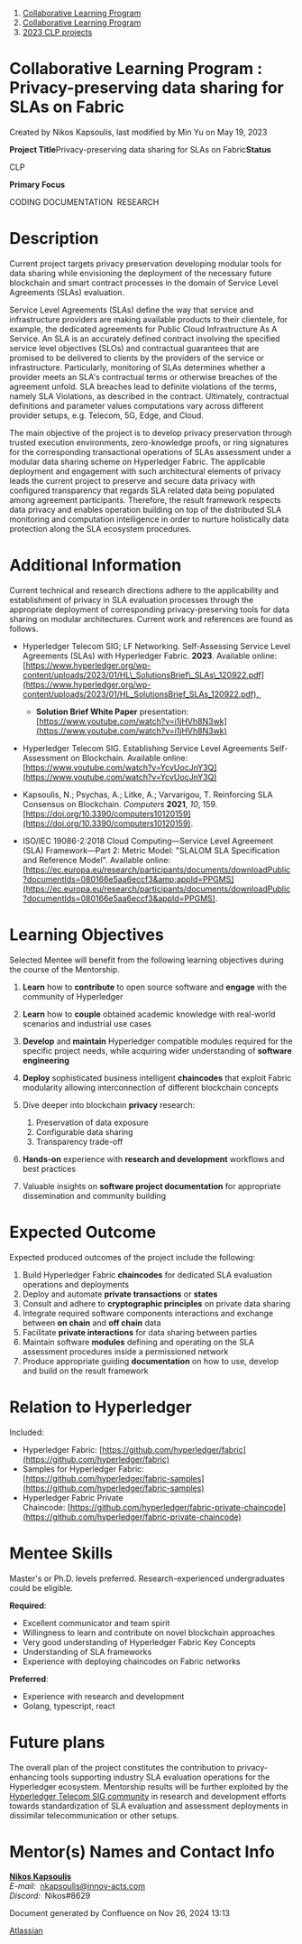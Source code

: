 1. [Collaborative Learning Program](index.html)
2. [Collaborative Learning Program](Collaborative-Learning-Program_20283412.html)
3. [2023 CLP projects](2023-CLP-projects_20295338.html)

# Collaborative Learning Program : Privacy-preserving data sharing for SLAs on Fabric

Created by Nikos Kapsoulis, last modified by Min Yu on May 19, 2023

**Project Title**Privacy-preserving data sharing for SLAs on Fabric**Status**

CLP

**Primary Focus**

CODING DOCUMENTATION  RESEARCH 

# Description

Current project targets privacy preservation developing modular tools for data sharing while envisioning the deployment of the necessary future blockchain and smart contract processes in the domain of Service Level Agreements (SLAs) evaluation.

Service Level Agreements (SLAs) define the way that service and infrastructure providers are making available products to their clientele, for example, the dedicated agreements for Public Cloud Infrastructure As A Service. An SLA is an accurately defined contract involving the specified service level objectives (SLOs) and contractual guarantees that are promised to be delivered to clients by the providers of the service or infrastructure. Particularly, monitoring of SLAs determines whether a provider meets an SLA's contractual terms or otherwise breaches of the agreement unfold. SLA breaches lead to definite violations of the terms, namely SLA Violations, as described in the contract. Ultimately, contractual definitions and parameter values computations vary across different provider setups, e.g. Telecom, 5G, Edge, and Cloud.

The main objective of the project is to develop privacy preservation through trusted execution environments, zero-knowledge proofs, or ring signatures for the corresponding transactional operations of SLAs assessment under a modular data sharing scheme on Hyperledger Fabric. The applicable deployment and engagement with such architectural elements of privacy leads the current project to preserve and secure data privacy with configured transparency that regards SLA related data being populated among agreement participants. Therefore, the result framework respects data privacy and enables operation building on top of the distributed SLA monitoring and computation intelligence in order to nurture holistically data protection along the SLA ecosystem procedures.

# Additional Information

Current technical and research directions adhere to the applicability and establishment of privacy in SLA evaluation processes through the appropriate deployment of corresponding privacy-preserving tools for data sharing on modular architectures. Current work and references are found as follows.

- Hyperledger Telecom SIG; LF Networking. Self-Assessing Service Level Agreements (SLAs) with Hyperledger Fabric. **2023**. Available online: [https://www.hyperledger.org/wp-content/uploads/2023/01/HL\_SolutionsBrief\_SLAs\_120922.pdf](https://www.hyperledger.org/wp-content/uploads/2023/01/HL_SolutionsBrief_SLAs_120922.pdf). 
  
  - **Solution Brief White Paper** presentation: [https://www.youtube.com/watch?v=i1jHVh8N3wk](https://www.youtube.com/watch?v=i1jHVh8N3wk)

<!--THE END-->

- Hyperledger Telecom SIG. Establishing Service Level Agreements Self-Assessment on Blockchain. Available online: [https://www.youtube.com/watch?v=YcvUocJnY3Q](https://www.youtube.com/watch?v=YcvUocJnY3Q)

<!--THE END-->

- Kapsoulis, N.; Psychas, A.; Litke, A.; Varvarigou, T. Reinforcing SLA Consensus on Blockchain. *Computers* **2021**, *10*, 159. [https://doi.org/10.3390/computers10120159](https://doi.org/10.3390/computers10120159).

<!--THE END-->

- ISO/IEC 19086-2:2018 Cloud Computing—Service Level Agreement (SLA) Framework—Part 2: Metric Model: "SLALOM SLA Specification and Reference Model". Available online: [https://ec.europa.eu/research/participants/documents/downloadPublic?documentIds=080166e5aa6eccf3&amp;appId=PPGMS](https://ec.europa.eu/research/participants/documents/downloadPublic?documentIds=080166e5aa6eccf3&appId=PPGMS).

# Learning Objectives

Selected Mentee will benefit from the following learning objectives during the course of the Mentorship.

1. **Learn** how to **contribute** to open source software and **engage** with the community of Hyperledger
2. **Learn** how to **couple** obtained academic knowledge with real-world scenarios and industrial use cases
3. **Develop** and **maintain** Hyperledger compatible modules required for the specific project needs, while acquiring wider understanding of **software engineering**
4. **Deploy** sophisticated business intelligent **chaincodes** that exploit Fabric modularity allowing interconnection of different blockchain concepts
5. Dive deeper into blockchain **privacy** research:
   
   1. Preservation of data exposure
   2. Configurable data sharing
   3. Transparency trade-off
6. **Hands-on** experience with **research and development** workflows and best practices
7. Valuable insights on **software project documentation** for appropriate dissemination and community building

# Expected Outcome

Expected produced outcomes of the project include the following:

1. Build Hyperledger Fabric **chaincodes** for dedicated SLA evaluation operations and deployments
2. Deploy and automate **private transactions** or **states**
3. Consult and adhere to **cryptographic principles** on private data sharing
4. Integrate required software components interactions and exchange between **on chain** and **off chain** data
5. Facilitate **private interactions** for data sharing between parties
6. Maintain software **modules** defining and operating on the SLA assessment procedures inside a permissioned network
7. Produce appropriate guiding **documentation** on how to use, develop and build on the result framework

# Relation to Hyperledger

Included:

- Hyperledger Fabric: [https://github.com/hyperledger/fabric](https://github.com/hyperledger/fabric)
- Samples for Hyperledger Fabric: [https://github.com/hyperledger/fabric-samples](https://github.com/hyperledger/fabric-samples)
- Hyperledger Fabric Private Chaincode: [https://github.com/hyperledger/fabric-private-chaincode](https://github.com/hyperledger/fabric-private-chaincode)

# Mentee Skills

Master's or Ph.D. levels preferred. Research-experienced undergraduates could be eligible.

**Required**:

- Excellent communicator and team spirit
- Willingness to learn and contribute on novel blockchain approaches
- Very good understanding of Hyperledger Fabric Key Concepts
- Understanding of SLA frameworks
- Experience with deploying chaincodes on Fabric networks

**Preferred**:

- Experience with research and development
- Golang, typescript, react

# Future plans

The overall plan of the project constitutes the contribution to privacy-enhancing tools supporting industry SLA evaluation operations for the Hyperledger ecosystem. Mentorship results will be further exploited by the [Hyperledger Telecom SIG community](https://lf-hyperledger.atlassian.net/wiki/display/TCSIG/) in research and development efforts towards standardization of SLA evaluation and assessment deployments in dissimilar telecommunication or other setups. 

# Mentor(s) Names and Contact Info

[**Nikos Kapsoulis**](https://lf-hyperledger.atlassian.net/wiki/people/5f8ec4270b07fb006f21d9f7?ref=confluence)  
*E-mail:*  [nkapsoulis@innov-acts.com](mailto:nkapsoulis@innov-acts.com)   
*Discord:*  Nikos#8629

Document generated by Confluence on Nov 26, 2024 13:13

[Atlassian](http://www.atlassian.com/)
